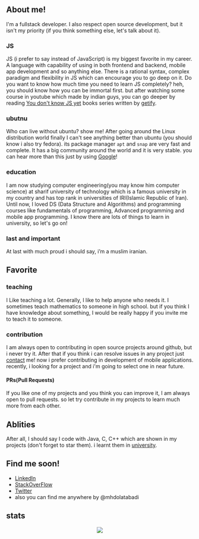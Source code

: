 ## About me!
I'm a fullstack developer. I also respect open source development, but it isn't my priority (if you think something else, let's talk about it).

### JS
JS (i prefer to say instead of JavaScript) is my biggest favorite in my career. A language with capability of using in both frontend and backend, mobile app development and so anything else. There is a rational syntax, complex paradigm and flexibility in JS which can encourage you to go deep on it. Do you want to know how much time you need to learn JS completely? heh, you should know how you can be immortal first. but after watching some course in youtube which made by indian guys, you can go deeper by reading [You don't know JS yet](https://github.com/getify/You-Dont-Know-JS) books series written by [getify](https://github.com/getify).

### ubutnu
Who can live without ubuntu? show me!
After going around the Linux distribution world finally I can't see anything better than ubuntu (you should know i also try fedora). its package manager `apt` and `snap` are very fast and complete. It has a big community around the world and it is very stable. you can hear more than this just by using [Google](https://www.google.com)!


### education
I am now studying computer engineering(you may know him computer science) at sharif university of technology which is a famous university in my country and has top rank in universities of IRI(Islamic Republic of Iran). Until now, I loved DS (Data Structure and Algorithms) and programming courses like fundamentals of programming, Advanced programming and mobile app programming. I know there are lots of things to learn in university, so let's go on!

### last and important
At last with much proud i should say, i’m a muslim iranian.

## Favorite
### teaching
I Like teaching a lot. Generally, I like to help anyone who needs it. I sometimes teach mathematics to someone in high school. but if you think I have knowledge about something, I would be really happy if you invite me to teach it to someone.

### contribution
I am always open to contributing in open source projects around github, but i never try it. After that if you think i can resolve issues in any project just [contact](m.h.dolatabadi.a@gmail.com) me! now i prefer contributing in development of mobile applications. recently, i looking for a project and i'm going to select one in near future.

#### PRs(Pull Requests)
If you like one of my projects and you think you can improve it, I am always open to pull requests. so let try contribute in my projects to learn much more from each other.

## Ablities
After all, I should say I code with Java, C, C++ which are shown in my projects (don't forget to star them). i learnt them in [university](https://www.sharif.ir).

## Find me soon!
- [LinkedIn](https://www.linkedin.com/in/mohammadhossein-dolatabadi-a5b5701a6/)
- [StackOverFlow](https://stackoverflow.com/users/12337783/mohammad-hossein-dolatabadi-al)
- [Twitter](https://twitter.com/mhdolatabadi)
- also you can find me anywhere by @mhdolatabadi

## stats

<p align="center">
 <a href="#" alt="Mohammad Dolatabadi's github stats">
  <img src="https://github-readme-stats.vercel.app/api?username=mhdolatabadi&theme=tokyonight&show_icons=true" />
 </a>
</p>
